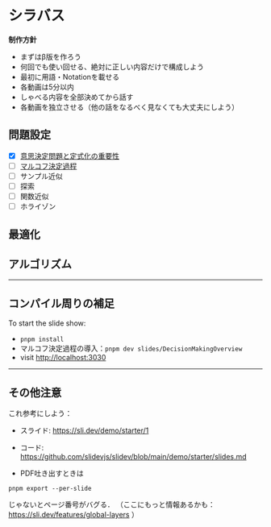 # シラバス

**制作方針**

* まずはβ版を作ろう
* 何回でも使い回せる、絶対に正しい内容だけで構成しよう
* 最初に用語・Notationを載せる
* 各動画は5分以内
* しゃべる内容を全部決めてから話す
* 各動画を独立させる（他の話をなるべく見なくても大丈夫にしよう）

## 問題設定

- [x] [意思決定問題と定式化の重要性](PROB_sequential_decision_making.md)
- [ ] [マルコフ決定過程](PROB_MDP.md)
- [ ] サンプル近似
- [ ] 探索
- [ ] 関数近似
- [ ] ホライゾン

## 最適化

## アルゴリズム

---

## コンパイル周りの補足

To start the slide show:

- `pnpm install`
- マルコフ決定過程の導入：`pnpm dev slides/DecisionMakingOverview`
- visit <http://localhost:3030>

---

## その他注意

これ参考にしよう：
* スライド: https://sli.dev/demo/starter/1
* コード: https://github.com/slidevjs/slidev/blob/main/demo/starter/slides.md

* PDF吐き出すときは
```
pnpm export --per-slide
```
じゃないとページ番号がバグる．
（ここにもっと情報あるかも：https://sli.dev/features/global-layers ）

